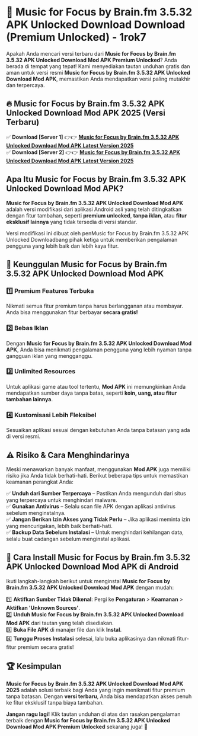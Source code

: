 # 🎯 Music for Focus by Brain.fm 3.5.32 APK Unlocked Download  Download (Premium Unlocked) -  1rok7

Apakah Anda mencari versi terbaru dari **Music for Focus by Brain.fm 3.5.32 APK Unlocked Download Mod APK Premium Unlocked**? Anda berada di tempat yang tepat! Kami menyediakan tautan unduhan gratis dan aman untuk versi resmi **Music for Focus by Brain.fm 3.5.32 APK Unlocked Download Mod APK**, memastikan Anda mendapatkan versi paling mutakhir dan terpercaya.

## 🔥 Music for Focus by Brain.fm 3.5.32 APK Unlocked Download Mod APK 2025 (Versi Terbaru)

✅ **Download [Server 1]** 👉👉 [**Music for Focus by Brain.fm 3.5.32 APK Unlocked Download Mod APK Latest Version 2025**](https://momento.my/?title=Music_for_Focus_by_Brain.fm_3.5.32_APK_Unlocked_Download)  
✅ **Download [Server 2]** 👉👉 [**Music for Focus by Brain.fm 3.5.32 APK Unlocked Download Mod APK Latest Version 2025**](https://momento.my/?title=Music_for_Focus_by_Brain.fm_3.5.32_APK_Unlocked_Download)  

## Apa Itu Music for Focus by Brain.fm 3.5.32 APK Unlocked Download Mod APK?

**Music for Focus by Brain.fm 3.5.32 APK Unlocked Download Mod APK** adalah versi modifikasi dari aplikasi Android asli yang telah ditingkatkan dengan fitur tambahan, seperti **premium unlocked**, **tanpa iklan**, atau **fitur eksklusif lainnya** yang tidak tersedia di versi standar.

Versi modifikasi ini dibuat oleh penMusic for Focus by Brain.fm 3.5.32 APK Unlocked Downloadbang pihak ketiga untuk memberikan pengalaman pengguna yang lebih baik dan lebih kaya fitur.

## 🎯 Keunggulan Music for Focus by Brain.fm 3.5.32 APK Unlocked Download Mod APK

### 1️⃣ Premium Features Terbuka
Nikmati semua fitur premium tanpa harus berlangganan atau membayar. Anda bisa menggunakan fitur berbayar **secara gratis!**

### 2️⃣ Bebas Iklan
Dengan **Music for Focus by Brain.fm 3.5.32 APK Unlocked Download Mod APK**, Anda bisa menikmati pengalaman pengguna yang lebih nyaman tanpa gangguan iklan yang mengganggu.

### 3️⃣ Unlimited Resources
Untuk aplikasi game atau tool tertentu, **Mod APK** ini memungkinkan Anda mendapatkan sumber daya tanpa batas, seperti **koin, uang, atau fitur tambahan lainnya**.

### 4️⃣ Kustomisasi Lebih Fleksibel
Sesuaikan aplikasi sesuai dengan kebutuhan Anda tanpa batasan yang ada di versi resmi.

## ⚠️ Risiko & Cara Menghindarinya

Meski menawarkan banyak manfaat, menggunakan **Mod APK** juga memiliki risiko jika Anda tidak berhati-hati. Berikut beberapa tips untuk memastikan keamanan perangkat Anda:

✅ **Unduh dari Sumber Terpercaya** – Pastikan Anda mengunduh dari situs yang terpercaya untuk menghindari malware.  
✅ **Gunakan Antivirus** – Selalu scan file APK dengan aplikasi antivirus sebelum menginstalnya.  
✅ **Jangan Berikan Izin Akses yang Tidak Perlu** – Jika aplikasi meminta izin yang mencurigakan, lebih baik berhati-hati.  
✅ **Backup Data Sebelum Instalasi** – Untuk menghindari kehilangan data, selalu buat cadangan sebelum menginstal aplikasi.

## 📌 Cara Install Music for Focus by Brain.fm 3.5.32 APK Unlocked Download Mod APK di Android

Ikuti langkah-langkah berikut untuk menginstal **Music for Focus by Brain.fm 3.5.32 APK Unlocked Download Mod APK** dengan mudah:

1️⃣ **Aktifkan Sumber Tidak Dikenal**: Pergi ke **Pengaturan** > **Keamanan** > **Aktifkan 'Unknown Sources'**.  
2️⃣ **Unduh Music for Focus by Brain.fm 3.5.32 APK Unlocked Download Mod APK** dari tautan yang telah disediakan.  
3️⃣ **Buka File APK** di manajer file dan klik **Instal**.  
4️⃣ **Tunggu Proses Instalasi** selesai, lalu buka aplikasinya dan nikmati fitur-fitur premium secara gratis!

## 🏆 Kesimpulan

**Music for Focus by Brain.fm 3.5.32 APK Unlocked Download Mod APK 2025** adalah solusi terbaik bagi Anda yang ingin menikmati fitur premium tanpa batasan. Dengan **versi terbaru**, Anda bisa mendapatkan akses penuh ke fitur eksklusif tanpa biaya tambahan.

**Jangan ragu lagi!** Klik tautan unduhan di atas dan rasakan pengalaman terbaik dengan **Music for Focus by Brain.fm 3.5.32 APK Unlocked Download Mod APK Premium Unlocked** sekarang juga! 🚀
